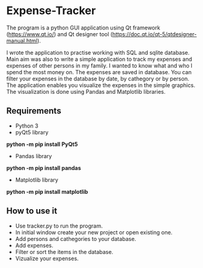 # Expense-Tracker

The program is a python GUI application using Qt framework (https://www.qt.io/) and Qt designer tool (https://doc.qt.io/qt-5/qtdesigner-manual.html).

I wrote the application to practise working with SQL and sqlite database. Main aim was also to write a simple
application to track my expenses and expenses of other persons in my family. I wanted to know what and who I spend the most money on.
The expenses are saved in database. You can filter your expenses in the database by date, by cathegory or by person.
The application enables you visualize the expenses in the simple graphics. The visualization is done using Pandas and Matplotlib libraries.

## Requirements
* Python 3
* pyQt5 library

**python -m pip install PyQt5**
* Pandas library

**python -m pip install pandas**

* Matplotlib library

**python -m pip install matplotlib**

## How to use it

* Use tracker.py to run the program.
* In initial window create your new project or open existing one.
* Add persons and cathegories to your database.
* Add expenses.
* Filter or sort the items in the database.
* Vizualize your expenses.
